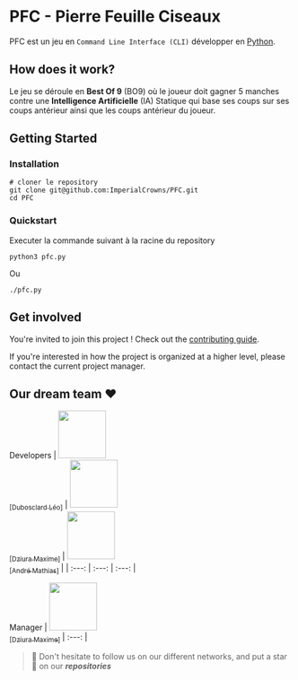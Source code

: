 # PFC - Pierre Feuille Ciseaux

PFC est un jeu en ``Command Line Interface (CLI)`` développer en [Python](https://www.python.org).

## How does it work?

Le jeu se déroule en **Best Of 9** (BO9) où le joueur doit gagner 5 manches contre une **Intelligence Artificielle** (IA) Statique qui base ses coups sur ses coups antérieur ainsi que les coups antérieur du joueur.

## Getting Started

### Installation

```
# cloner le repository
git clone git@github.com:ImperialCrowns/PFC.git
cd PFC
```

### Quickstart

Executer la commande suivant à la racine du repository
```
python3 pfc.py
```
Ou
```
./pfc.py
```

## Get involved

You're invited to join this project ! Check out the [contributing guide](./CONTRIBUTING.md).

If you're interested in how the project is organized at a higher level, please contact the current project manager.

## Our dream team :heart:

Developers
| [<img src="https://github.com/ZerLock.png?size=85" width=85><br><sub>[Dubosclard Léo]</sub>](https://github.com/ZerLock) | [<img src="https://github.com/ImperialCrowns.png?size=85" width=85><br><sub>[Dziura Maxime]</sub>](https://github.com/ImperialCrowns) | [<img src="https://github.com/MathiDEV.png?size=85" width=85><br><sub>[André Mathias]</sub>](https://github.com/MathiDEV) |
| :---: | :---: | :---: |

Manager
| [<img src="https://github.com/ImperialCrowns.png?size=85" width=85><br><sub>[Dziura Maxime]</sub>](https://github.com/ImperialCrowns)
| :---: |


> :rocket: Don't hesitate to follow us on our different networks, and put a star 🌟 on our ***repositories***
